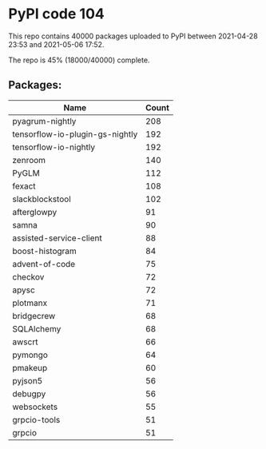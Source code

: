 # PyPI code 104

This repo contains 40000 packages uploaded to PyPI between 
2021-04-28 23:53 and 2021-05-06 17:52.

The repo is 45% (18000/40000) complete.

## Packages:

| Name  | Count |
| ----- | ----- |
| pyagrum-nightly | 208 |
| tensorflow-io-plugin-gs-nightly | 192 |
| tensorflow-io-nightly | 192 |
| zenroom | 140 |
| PyGLM | 112 |
| fexact | 108 |
| slackblockstool | 102 |
| afterglowpy | 91 |
| samna | 90 |
| assisted-service-client | 88 |
| boost-histogram | 84 |
| advent-of-code | 75 |
| checkov | 72 |
| apysc | 72 |
| plotmanx | 71 |
| bridgecrew | 68 |
| SQLAlchemy | 68 |
| awscrt | 66 |
| pymongo | 64 |
| pmakeup | 60 |
| pyjson5 | 56 |
| debugpy | 56 |
| websockets | 55 |
| grpcio-tools | 51 |
| grpcio | 51 |


